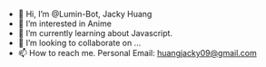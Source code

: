 - 👋 Hi, I’m @Lumin-Bot, Jacky Huang
- 👀 I’m interested in Anime
- 🌱 I’m currently learning about Javascript.
- 💞️ I’m looking to collaborate on ...
- 📫 How to reach me. Personal Email: huangjacky09@gmail.com

<!---
Lumin-Bot/Lumin-Bot is a ✨ special ✨ repository because its `README.md` (this file) appears on your GitHub profile.
You can click the Preview link to take a look at your changes.
--->
